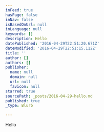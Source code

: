 ```yaml
---
inFeed: true
hasPage: false
inNav: false
isBasedOnUrl: null
inLanguage: null
keywords: []
description: Hello
datePublished: '2016-04-29T22:51:20.671Z'
dateModified: '2016-04-29T22:51:15.112Z'
title: ''
author: []
authors: []
publisher:
  name: null
  domain: null
  url: null
  favicon: null
starred: true
sourcePath: _posts/2016-04-29-hello.md
published: true
_type: Blurb

---
```

Hello